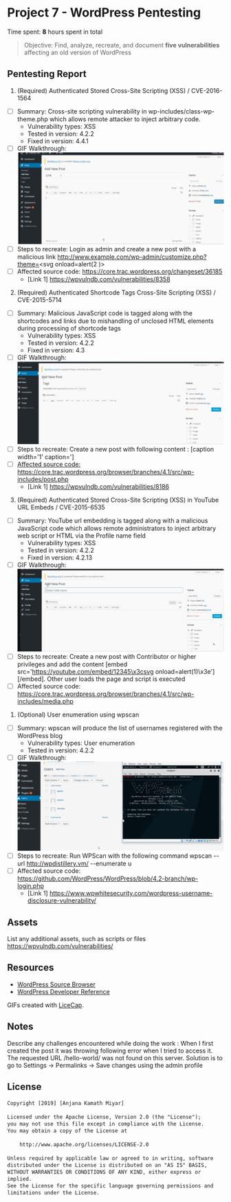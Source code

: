 # Project 7 - WordPress Pentesting

Time spent: **8** hours spent in total

> Objective: Find, analyze, recreate, and document **five vulnerabilities** affecting an old version of WordPress

## Pentesting Report

1. (Required) Authenticated Stored Cross-Site Scripting (XSS) / CVE-2016-1564
  - [ ] Summary: Cross-site scripting vulnerability in wp-includes/class-wp-theme.php which allows remote attacker to inject arbitrary code.
    - Vulnerability types: XSS
    - Tested in version: 4.2.2
    - Fixed in version: 4.4.1
  - [ ] GIF Walkthrough:
  ![Screenshot](gif/2-wp.gif)
  - [ ] Steps to recreate: Login as admin and create a new post with a malicious link http://www.example.com/wp-admin/customize.php?theme=<svg onload=alert(2 )>
  - [ ] Affected source code: https://core.trac.wordpress.org/changeset/36185
    - [Link 1] https://wpvulndb.com/vulnerabilities/8358
2. (Required) Authenticated Shortcode Tags Cross-Site Scripting (XSS) / CVE-2015-5714
  - [ ] Summary: Malicious JavaScript code is tagged along with the shortcodes and links due to mishandling of unclosed HTML elements during processing of shortcode tags
    - Vulnerability types: XSS
    - Tested in version: 4.2.2
    - Fixed in version: 4.3
  - [ ] GIF Walkthrough: 
  ![Screenshot](gif/3-wp.gif)
  - [ ] Steps to recreate: Create a new post with following content : [caption width='1' caption='<a href="' ">]</a><a href="onmouseover='alert(1)'">
  - [ ] Affected source code: https://core.trac.wordpress.org/browser/branches/4.1/src/wp-includes/post.php
    - [Link 1] https://wpvulndb.com/vulnerabilities/8186
3. (Required) Authenticated Stored Cross-Site Scripting (XSS) in YouTube URL Embeds / CVE-2015-6535
  - [ ] Summary: YouTube url embedding is tagged along with a malicious JavaScript code which allows remote administrators to inject arbitrary web script or HTML via the Profile name field
    - Vulnerability types: XSS
    - Tested in version: 4.2.2
    - Fixed in version: 4.2.13
  - [ ] GIF Walkthrough: 
  ![Screenshot](gif/4-wp.gif)
  - [ ] Steps to recreate:  Create a new post with Contributor or higher privileges and add the content [embed src='https://youtube.com/embed/12345\x3csvg onload=alert(1)\x3e'][/embed]. Other user loads the page and script is executed
  - [ ] Affected source code: https://core.trac.wordpress.org/browser/branches/4.1/src/wp-includes/media.php
1. (Optional) User enumeration using wpscan
  - [ ] Summary: wpscan will produce the list of usernames registered with the WordPress blog
    - Vulnerability types: User enumeration
    - Tested in version: 4.2.2
  - [ ] GIF Walkthrough: 
  ![Screenshot](gif/1-wp.gif)
  - [ ] Steps to recreate:  Run WPScan with the following command wpscan --url http://wpdistillery.vm/ --enumerate u
  - [ ] Affected source code: https://github.com/WordPress/WordPress/blob/4.2-branch/wp-login.php
    - [Link 1] https://www.wpwhitesecurity.com/wordpress-username-disclosure-vulnerability/
    

## Assets

List any additional assets, such as scripts or files
https://wpvulndb.com/vulnerabilities/


## Resources

- [WordPress Source Browser](https://core.trac.wordpress.org/browser/)
- [WordPress Developer Reference](https://developer.wordpress.org/reference/)

GIFs created with [LiceCap](http://www.cockos.com/licecap/).

## Notes

Describe any challenges encountered while doing the work : 
When I first created the post it was throwing following error when I tried to access it.
The requested URL /hello-world/ was not found on this server.
Solution is to go to Settings -> Permalinks -> Save changes using the admin profile

## License

    Copyright [2019] [Anjana Kamath Miyar]

    Licensed under the Apache License, Version 2.0 (the "License");
    you may not use this file except in compliance with the License.
    You may obtain a copy of the License at

        http://www.apache.org/licenses/LICENSE-2.0

    Unless required by applicable law or agreed to in writing, software
    distributed under the License is distributed on an "AS IS" BASIS,
    WITHOUT WARRANTIES OR CONDITIONS OF ANY KIND, either express or implied.
    See the License for the specific language governing permissions and
    limitations under the License.
